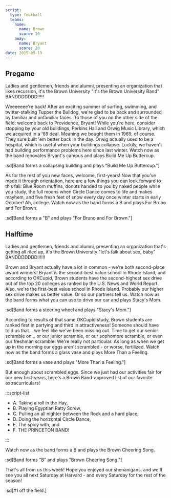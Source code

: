 ```yaml
---
script:
  type: football
  teams:
    home:
      name: Brown
      score: 16
    away:
      name: Bryant
      score: 20
date: 2015-09-19
---
```


## Pregame

Ladies and gentlemen, friends and alumni, presenting an organization that likes recursion, it's the Brown University "it's the Brown University Band" BANDDDDDDD!!!!!

Weeeeeee're back! After an exciting summer of surfing, swimming, and twitter-stalking Tupper the Bulldog, we're glad to be back and surrounded by familiar and unfamiliar faces. To those of you on the other side of the field: welcome back to Providence, Bryant! While you're here, consider stopping by your old buildings, Perkins Hall and Orwig Music Library, which we acquired in a '69 deal. Meaning we bought them in 1969, of course. They sure built 'em better back in the day. Orwig actually used to be a hospital, which is useful when your buildings collapse. Luckily, we haven't had building performance problems here since last winter. Watch now as the band renovates Bryant's campus and plays Build Me Up Buttercup.

:sd[Band forms a collapsing building and plays "Build Me Up Buttercup."]

As for the rest of you new faces, welcome, first-years! Now that you've made it through orientation, here are a few things you can look forward to this fall: Blue Room muffins, donuts handed to you by naked people while you study, the full moons when Circle Dance comes to life and makes mayhem, and five fresh feet of snow every day once winter starts in early October! Ah, college. Watch now as the band forms a B and plays For Bruno and For Brown.

:sd[Band forms a "B" and plays "For Bruno and For Brown."]

## Halftime

Ladies and gentlemen, friends and alumni, presenting an organization that's getting all riled up, it's the Brown University "let's talk about sex, baby" BANDDDDDDD!!!!!!

Brown and Bryant actually have a lot in common - we're both second-place award winners! Bryant is the second-best value school in Rhode Island, and according to OKCupid, Brown students have the second-highest sex drive out of the top 20 colleges as ranked by the U.S. News and World Report. Also, we're the first-best value school in Rhode Island. Probably our higher sex drive makes us better value. Or so our partners tell us. Watch now as the band forms what you can use to drive our car and plays Stacy's Mom.

:sd[Band forms a steering wheel and plays "Stacy's Mom."]

According to results of that same OKCupid study, Brown students are ranked first in partying and third in attractiveness! Someone should have told us that… we feel like we've been missing out. Time to get our senior scramble on... or our junior scramble, or our sophomore scramble, or even our freshman scramble! We're really not particular. As long as when we get up in the morning our eggs aren't scrambled - or worse, fertilized. Watch now as the band forms a glass vase and plays More Than a Feeling.

:sd[Band forms a vase and plays "More Than a Feeling."]

But enough about scrambled eggs. Since we just had our activities fair for our new first-years, here's a Brown Band-approved list of our favorite extracurriculars!

:::script-list

- A. Taking a roll in the Hay,
- B. Playing Egyptian Ratty Screw,
- C. Pulling an all nighter between the Rock and a hard place,
- D. Doing the horizontal Circle Dance,
- E. The spicy with, and
- F. THE PRINCETON BAND!

:::

Watch now as the band forms a B and plays the Brown Cheering Song.

:sd[Band forms "B" and plays "Brown Cheering Song."]

That's all from us this week! Hope you enjoyed our shenanigans, and we'll see you all next Saturday at Harvard - and every Saturday for the rest of the season!

:sd[#1 off the field.]
